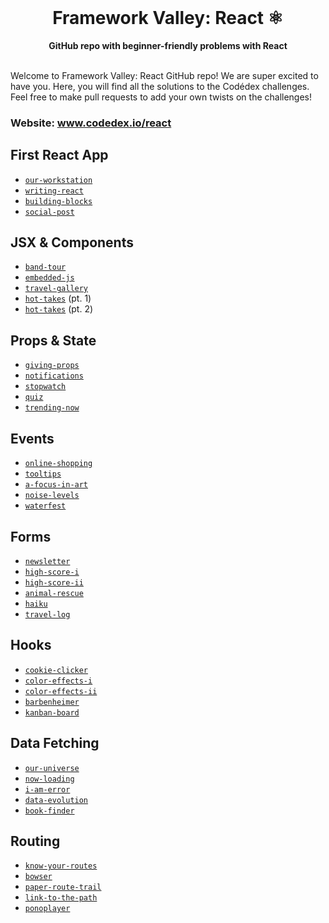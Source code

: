 <div align="center">
  <br>
  <h1>Framework Valley: React ⚛️</h1>
  <strong>GitHub repo with beginner-friendly problems with React</strong>
</div>
<br>

Welcome to Framework Valley: React GitHub repo! We are super excited to have you. Here, you will find all the solutions to the Codédex challenges. Feel free to make pull requests to add your own twists on the challenges!

### Website: www.codedex.io/react

## First React App

- [`our-workstation`](https://github.com/codedex-io/react-101/blob/main/1-first-react-app/02-our-workstation)
- [`writing-react`](https://github.com/codedex-io/react-101/blob/main/1-first-react-app/03-writing-react)
- [`building-blocks`](https://github.com/codedex-io/react-101/blob/main/1-first-react-app/04-building-blocks)
- [`social-post`](https://github.com/codedex-io/react-101/blob/main/1-first-react-app/05-social-post)

## JSX & Components

- [`band-tour`](https://github.com/codedex-io/react-101/blob/main/2-jsx-components/06-band-tour)
- [`embedded-js`](https://github.com/codedex-io/react-101/blob/main/2-jsx-components/07-embedded-js)
- [`travel-gallery`](https://github.com/codedex-io/react-101/blob/main/2-jsx-components/08-travel-gallery)
- [`hot-takes`](https://github.com/codedex-io/react-101/blob/main/2-jsx-components/09-hot-takes-pt-1) (pt. 1)
- [`hot-takes`](https://github.com/codedex-io/react-101/blob/main/2-jsx-components/10-hot-takes-pt-2) (pt. 2)

## Props & State

- [`giving-props`](https://github.com/codedex-io/react-101/blob/main/3-props-state/11-giving-props)
- [`notifications`](https://github.com/codedex-io/react-101/blob/main/3-props-state/12-notifications)
- [`stopwatch`](https://github.com/codedex-io/react-101/blob/main/3-props-state/13-stopwatch)
- [`quiz`](https://github.com/codedex-io/react-101/blob/main/3-props-state/14-quiz)
- [`trending-now`](https://github.com/codedex-io/react-101/blob/main/3-props-state/15-trending-now)

## Events

- [`online-shopping`](https://github.com/codedex-io/react-101/blob/main/4-events/16-online-shopping)
- [`tooltips`](https://github.com/codedex-io/react-101/blob/main/4-events/17-tooltips)
- [`a-focus-in-art`](https://github.com/codedex-io/react-101/blob/main/4-events/18-a-focus-in-art)
- [`noise-levels`](https://github.com/codedex-io/react-101/blob/main/4-events/19-noise-levels)
- [`waterfest`](https://github.com/codedex-io/react-101/blob/main/4-events/20-waterfest)

## Forms

- [`newsletter`](https://github.com/codedex-io/react-101/blob/main/5-forms/21-newsletter)
- [`high-score-i`](https://github.com/codedex-io/react-101/blob/main/5-forms/22-high-score-i)
- [`high-score-ii`](https://github.com/codedex-io/react-101/blob/main/5-forms/23-high-score-ii)
- [`animal-rescue`](https://github.com/codedex-io/react-101/blob/main/5-forms/24-animal-rescue)
- [`haiku`](https://github.com/codedex-io/react-101/blob/main/5-forms/25-haiku)
- [`travel-log`](https://github.com/codedex-io/react-101/blob/main/5-forms/26-travel-log)

## Hooks

- [`cookie-clicker`](https://github.com/codedex-io/react-101/blob/main/6-hooks/27-cookie-clicker)
- [`color-effects-i`](https://github.com/codedex-io/react-101/blob/main/6-hooks/28-color-effects-i)
- [`color-effects-ii`](https://github.com/codedex-io/react-101/blob/main/6-hooks/29-color-effects-ii)
- [`barbenheimer`](https://github.com/codedex-io/react-101/blob/main/6-hooks/30-barbenheimer)
- [`kanban-board`](https://github.com/codedex-io/react-101/blob/main/6-hooks/31-kanban-board)

## Data Fetching

- [`our-universe`](https://github.com/codedex-io/react-101/blob/main/7-data-fetching/32-our-universe)
- [`now-loading`](https://github.com/codedex-io/react-101/blob/main/7-data-fetching/33-now-loading)
- [`i-am-error`](https://github.com/codedex-io/react-101/blob/main/7-data-fetching/34-i-am-error)
- [`data-evolution`](https://github.com/codedex-io/react-101/blob/main/7-data-fetching/35-data-evolution)
- [`book-finder`](https://github.com/codedex-io/react-101/blob/main/7-data-fetching/36-book-finder)

## Routing

- [`know-your-routes`](https://github.com/codedex-io/react-101/blob/main/8-routing/37-know-your-routes)
- [`bowser`](https://github.com/codedex-io/react-101/blob/main/8-routing/38-bowser)
- [`paper-route-trail`](https://github.com/codedex-io/react-101/blob/main/8-routing/39-paper-route-trail)
- [`link-to-the-path`](https://github.com/codedex-io/react-101/blob/main/8-routing/40-link-to-the-path)
- [`ponoplayer`](https://github.com/codedex-io/react-101/blob/main/8-routing/41-ponoplayer)
